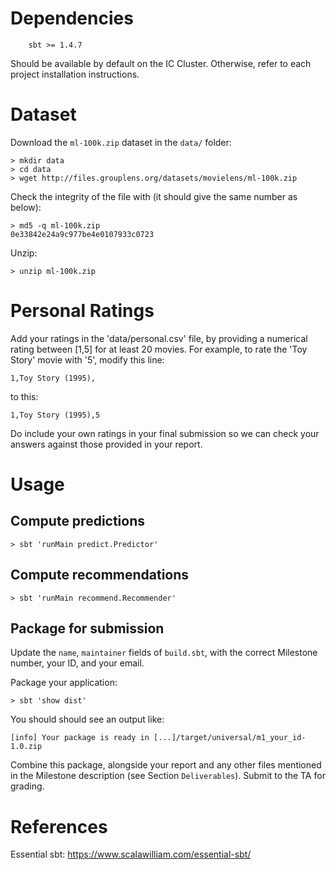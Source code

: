 # Dependencies

````
    sbt >= 1.4.7
````

Should be available by default on the IC Cluster. Otherwise, refer to each project installation instructions.

# Dataset

Download the ````ml-100k.zip```` dataset in the ````data/```` folder:
````
> mkdir data
> cd data
> wget http://files.grouplens.org/datasets/movielens/ml-100k.zip   
````

Check the integrity of the file with (it should give the same number as below):
````
> md5 -q ml-100k.zip
0e33842e24a9c977be4e0107933c0723 
````

Unzip:
````
> unzip ml-100k.zip
````

# Personal Ratings

Add your ratings in the 'data/personal.csv' file, by providing a numerical rating between [1,5] for at least 20 movies. For example, to rate the 'Toy Story' movie with '5', modify this line:

````
1,Toy Story (1995),
````

to this:
````
1,Toy Story (1995),5
````

Do include your own ratings in your final submission so we can check your answers against those provided in your report.

# Usage

## Compute predictions

````
> sbt 'runMain predict.Predictor'
````

## Compute recommendations
````
> sbt 'runMain recommend.Recommender'
````

## Package for submission

Update the ````name````, ````maintainer```` fields of ````build.sbt````, with the correct Milestone number, your ID, and your email.

Package your application:
````
> sbt 'show dist'
````

You should should see an output like:
````
[info] Your package is ready in [...]/target/universal/m1_your_id-1.0.zip
````

Combine this package, alongside your report and any other files mentioned in the Milestone description (see Section ````Deliverables````). Submit to the TA for grading.

# References

Essential sbt: https://www.scalawilliam.com/essential-sbt/

